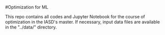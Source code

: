 #Optimization for ML

This repo contains all codes and Jupyter Notebook for the course of optimization in the IASD's master.
If necessary, input data files are available in the "../data/" directory.
